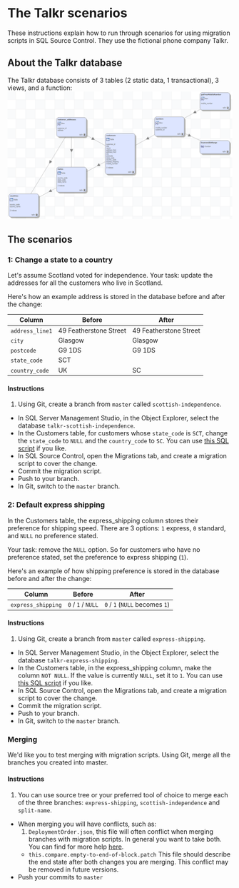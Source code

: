 # The Talkr scenarios
These instructions explain how to run through scenarios for using migration scripts in SQL Source Control. They use the fictional phone company Talkr.

## About the Talkr database
The Talkr database consists of 3 tables (2 static data, 1 transactional), 3 views, and a function:
![Talkr Database Diagram](/images/talkr_db_diagram.png)

## The scenarios

### 1: Change a state to a country

Let's assume Scotland voted for independence. Your task: update the addresses for all the customers who live in Scotland.

Here's how an example address is stored in the database before and after the change:

Column              | Before                 | After
--------------------|------------------------|-----------------------
`address_line1`     | 49 Featherstone Street | 49 Featherstone Street
`city`              | Glasgow                | Glasgow
`postcode`          | G9 1DS                 | G9 1DS
`state_code`        | SCT                    |
`country_code`      | UK                     | SC

#### Instructions

1. Using Git, create a branch from `master` called `scottish-independence`.
- In SQL Server Management Studio, in the Object Explorer, select the database `talkr-scottish-independence`.
- In the Customers table, for customers whose `state_code` is `SCT`, change the `state_code` to `NULL` and the `country_code` to `SC`. You can use [this SQL script](/examples/scottish-independence.sql) if you like.
- In SQL Source Control, open the Migrations tab, and create a migration script to cover the change.
- Commit the migration script.
- Push to your branch.
- In Git, switch to the `master` branch.

### 2: Default express shipping

In the Customers table, the express_shipping column stores their preference for shipping speed. There are 3 options: `1` express, `0` standard, and `NULL` no preference stated.

Your task: remove the `NULL` option. So for customers who have no preference stated, set the preference to express shipping (`1`).

Here's an example of how shipping preference is stored in the database before and after the change:

Column              | Before             | After
--------------------|--------------------|-------------------------------
`express_shipping`  | `0` / `1` / `NULL` | `0` / `1` (`NULL` becomes `1`)

#### Instructions

1. Using Git, create a branch from `master` called `express-shipping`.
- In SQL Server Management Studio, in the Object Explorer, select the database `talkr-express-shipping`.
- In the Customers table, in the express_shipping column, make the column `NOT NULL`. If the value is currently `NULL`, set it to `1`. You can use [this SQL script](/examples/express-shipping.sql) if you like. 
- In SQL Source Control, open the Migrations tab, and create a migration script to cover the change.
- Commit the migration script.
- Push to your branch.
- In Git, switch to the `master` branch.

### Merging

We'd like you to test merging with migration scripts. Using Git, merge all the branches you created into master.

#### Instructions
1. You can use source tree or your preferred tool of choice to merge each of the three branches: `express-shipping`, `scottish-independence` and `split-name`.
- When merging you will have conflicts, such as:
  1. `DeploymentOrder.json`, this file will often conflict when merging branches with migration scripts. In general you want to take both. You can find for more help [here](www.red-gate.com/SOC4/order-file-more-info).
  - `this.compare.empty-to-end-of-block.patch` This file should describe the end state after both changes you are merging.  This conflict may be removed in future versions.
- Push your commits to `master`
